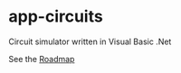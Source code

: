 # app-circuits
Circuit simulator written in Visual Basic .Net

See the [Roadmap](https://github.com/PabloFacciano/app-circuits/blob/main/CircuitTester/CircuitTester/Roadmap.md)

